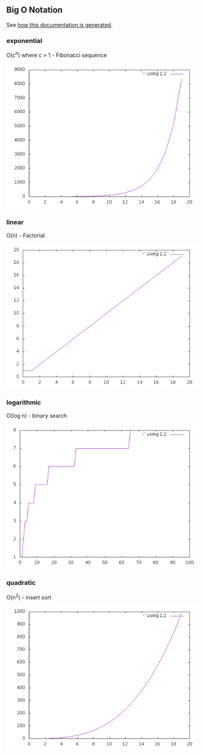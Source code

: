 ## Big O Notation
See [how this documentation is generated](install.md).
### exponential
O(c<sup>n</sup>) where c > 1 - Fibonacci sequence

![](exponential.png)
### linear
O(n) - Factorial

![](linear.png)
### logarithmic
O(log n) - binary search

![](logarithmic.png)
### quadratic
O(n<sup>2</sup>) - insert sort

![](quadratic.png)
